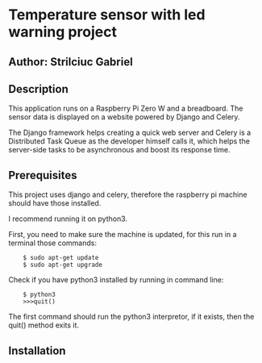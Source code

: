 # Temperature sensor with led warning project
## Author: Strilciuc Gabriel

## Description
This application runs on a Raspberry Pi Zero W and a breadboard. The sensor data is displayed on a website powered by Django and Celery.

The Django framework helps creating a quick web server and Celery is a Distributed Task Queue as the developer himself calls it, which helps the server-side tasks to be asynchronous and boost its response time.

## Prerequisites

This project uses django and celery, therefore the raspberry pi machine should have those installed.

I recommend running it on python3. 

First, you need to make sure the machine is updated, for this run in a terminal those commands:
```
    $ sudo apt-get update
    $ sudo apt-get upgrade
```

Check if you have python3 installed by running in command line:
```
    $ python3
    >>>quit()
```

The first command should run the python3 interpretor, if it exists, then the quit() method exits it.




## Installation
